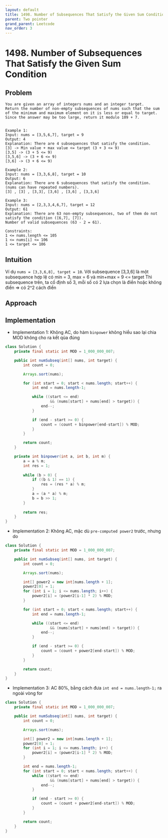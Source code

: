 ```yaml
---
layout: default
title: 1498. Number of Subsequences That Satisfy the Given Sum Condition
parent: Two pointer
grand_parent: Leetcode
nav_order: 3
---
```


# 1498. Number of Subsequences That Satisfy the Given Sum Condition

## Problem
```
You are given an array of integers nums and an integer target.
Return the number of non-empty subsequences of nums such that the sum of the minimum and maximum element on it is less or equal to target. Since the answer may be too large, return it modulo 109 + 7.


Example 1:
Input: nums = [3,5,6,7], target = 9
Output: 4
Explanation: There are 4 subsequences that satisfy the condition.
[3] -> Min value + max value <= target (3 + 3 <= 9)
[3,5] -> (3 + 5 <= 9)
[3,5,6] -> (3 + 6 <= 9)
[3,6] -> (3 + 6 <= 9)

Example 2:
Input: nums = [3,3,6,8], target = 10
Output: 6
Explanation: There are 6 subsequences that satisfy the condition. (nums can have repeated numbers).
[3] , [3] , [3,3], [3,6] , [3,6] , [3,3,6]

Example 3:
Input: nums = [2,3,3,4,6,7], target = 12
Output: 61
Explanation: There are 63 non-empty subsequences, two of them do not satisfy the condition ([6,7], [7]).
Number of valid subsequences (63 - 2 = 61).

Constraints:
1 <= nums.length <= 105
1 <= nums[i] <= 106
1 <= target <= 106
```

## Intuition
Ví dụ `nums = [3,3,6,8], target = 10`.
Với subsequence [3,3,6] là một subsequence hợp lệ có min = 3, max = 6 và min+max = 9 <= target
Thì subsequence trên, ta cố định số 3, mỗi số có 2 lựa chọn là điền hoặc không điền => có 2^2 cách điền

## Approach

## Implementation
* Implementation 1: Không AC, do hàm `binpower` không hiểu sao lại chia MOD không cho ra kết qủa đúng
```java
class Solution {
    private final static int MOD = 1_000_000_007;

    public int numSubseq(int[] nums, int target) {
        int count = 0;

        Arrays.sort(nums);

        for (int start = 0; start < nums.length; start++) {
            int end = nums.length-1;

            while ((start <= end) 
                    && (nums[start] + nums[end] > target)) {
                end--;
            }

            if (end - start >= 0) {
                count = (count + binpower[end-start]) % MOD;
            }
        }

        return count;
    }

    private int binpower(int a, int b, int m) {
        a = a % m;
        int res = 1;
        
        while (b > 0) {
            if ((b & 1) == 1) {
                res = (res * a) % m;
            }
            a = (a * a) % m;
            b = b >> 1;
        }
        
        return res;
    }
}
```
* Implementation 2: Không AC, mặc dù `pre-computed power2` trước, nhưng do
```java
class Solution {
    private final static int MOD = 1_000_000_007;

    public int numSubseq(int[] nums, int target) {
        int count = 0;

        Arrays.sort(nums);

        int[] power2 = new int[nums.length + 1];
        power2[0] = 1;
        for (int i = 1; i <= nums.length; i++) {
            power2[i] = (power2[i-1] * 2) % MOD;
        }

        for (int start = 0; start < nums.length; start++) {
            int end = nums.length-1;

            while ((start <= end) 
                    && (nums[start] + nums[end] > target)) {
                end--;
            }

            if (end - start >= 0) {
                count = (count + power2[end-start]) % MOD;
            }
        }

        return count;
    }
}
```
* Implementation 3: AC 80%, bằng cách đưa `int end = nums.length-1;` ra ngoài vòng for
```java
class Solution {
    private final static int MOD = 1_000_000_007;

    public int numSubseq(int[] nums, int target) {
        int count = 0;

        Arrays.sort(nums);

        int[] power2 = new int[nums.length + 1];
        power2[0] = 1;
        for (int i = 1; i <= nums.length; i++) {
            power2[i] = (power2[i-1] * 2) % MOD;
        }

        int end = nums.length-1;
        for (int start = 0; start < nums.length; start++) {
            while ((start <= end) 
                    && (nums[start] + nums[end] > target)) {
                end--;
            }

            if (end - start >= 0) {
                count = (count + power2[end-start]) % MOD;
            }
        }

        return count;
    }
}
```